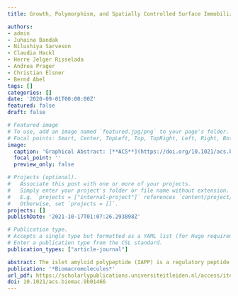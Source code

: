 ```yaml
---
title: Growth, Polymorphism, and Spatially Controlled Surface Immobilization of Biotinylated Variants of IAPP 21–27 Fibrils

authors:
- admin
- Juhaina Bandak
- Nilushiya Sarveson
- Claudia Hackl
- Herre Jelger Risselada
- Andrea Prager
- Christian Elsner
- Bernd Abel
tags: []
categories: []
date: '2020-09-01T00:00:00Z'
featured: false
draft: false

# Featured image
# To use, add an image named `featured.jpg/png` to your page's folder.
# Focal points: Smart, Center, TopLeft, Top, TopRight, Left, Right, BottomLeft, Bottom, BottomRight.
image:
  caption: 'Graphical Abstract: [**ACS**](https://doi.org/10.1021/acs.biomac.9b01466)'
  focal_point: ''
  preview_only: false

# Projects (optional).
#   Associate this post with one or more of your projects.
#   Simply enter your project's folder or file name without extension.
#   E.g. `projects = ["internal-project"]` references `content/project/deep-learning/index.md`.
#   Otherwise, set `projects = []`.
projects: []
publishDate: '2021-10-17T01:07:26.293898Z'

# Publication type.
# Accepts a single type but formatted as a YAML list (for Hugo requirements).
# Enter a publication type from the CSL standard.
publication_types: ["article-journal"]

abstract: The islet amyloid polypeptide (IAPP) is a regulatory peptide that can aggregate into fibrillar structures associated with type 2 diabetes. In this study, the IAPP<sub>21–27</sub> segment was modified with a biotin linker at the N-terminus (Btn-GNNFGAIL) to immobilize peptide fibrils on streptavidin-coated surfaces. Key residues for fibril formation of the N-terminal biotinylated IAPP<sub>21–27</sub> segment were identified by using an alanine scanning approach combined with molecular dynamics simulations, thioflavin T fluorescence measurements, and scanning electron microscopy. Significant contributions of phenylalanine (F23), leucine (L27), and isoleucine (I26) for the fibrillation of the short peptide segment were identified. The fibril morphologies of the peptide variants differed depending on their primary sequence, ranging from flexible and semiflexible to stiff and crystal-like structures. These insights could advance the design of new functional hybrid bionanomaterials and fibril-engineered surface coatings using short peptide segments. To validate this concept, the biotinylated fibrils were immobilized on streptavidin-coated surfaces under spatial control.
publication: '*Biomacromolecules*'
url_pdf: https://scholarlypublications.universiteitleiden.nl/access/item%3A3070780/view
doi: 10.1021/acs.biomac.9b01466
---
```

